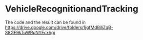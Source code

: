 # VehicleRecognitionandTracking

The code and the result can be found in https://drive.google.com/drive/folders/1jgfMdBiIiZqB-S8GF9kTuWRoNYEcxhgi

